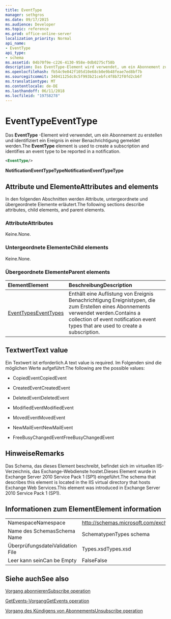 ```yaml
---
title: EventType
manager: sethgros
ms.date: 09/17/2015
ms.audience: Developer
ms.topic: reference
ms.prod: office-online-server
localization_priority: Normal
api_name:
- EventType
api_type:
- schema
ms.assetid: 04b70f9e-c226-4130-958e-0db0275cf58b
description: Das EventType-Element wird verwendet, um ein Abonnement zu erstellen und identifiziert ein Ereignis in einer Benachrichtigung gemeldet werden.
ms.openlocfilehash: fb54c9e042f105d10e68cb0e9b48feae7ed8bf7b
ms.sourcegitcommit: 34041125dc8c5f993b21cebfc4f8b72f0fd2cb6f
ms.translationtype: MT
ms.contentlocale: de-DE
ms.lasthandoff: 06/11/2018
ms.locfileid: "19758278"
---
```

# <a name="eventtype"></a><span data-ttu-id="e0bd3-103">EventType</span><span class="sxs-lookup"><span data-stu-id="e0bd3-103">EventType</span></span>

<span data-ttu-id="e0bd3-104">Das **EventType** -Element wird verwendet, um ein Abonnement zu erstellen und identifiziert ein Ereignis in einer Benachrichtigung gemeldet werden.</span><span class="sxs-lookup"><span data-stu-id="e0bd3-104">The **EventType** element is used to create a subscription and identifies an event type to be reported in a notification.</span></span> 
  
```xml
<EventType/>
```

 <span data-ttu-id="e0bd3-105">**NotificationEventTypeType**</span><span class="sxs-lookup"><span data-stu-id="e0bd3-105">**NotificationEventTypeType**</span></span>
## <a name="attributes-and-elements"></a><span data-ttu-id="e0bd3-106">Attribute und Elemente</span><span class="sxs-lookup"><span data-stu-id="e0bd3-106">Attributes and elements</span></span>

<span data-ttu-id="e0bd3-107">In den folgenden Abschnitten werden Attribute, untergeordnete und übergeordnete Elemente erläutert.</span><span class="sxs-lookup"><span data-stu-id="e0bd3-107">The following sections describe attributes, child elements, and parent elements.</span></span>
  
### <a name="attributes"></a><span data-ttu-id="e0bd3-108">Attribute</span><span class="sxs-lookup"><span data-stu-id="e0bd3-108">Attributes</span></span>

<span data-ttu-id="e0bd3-109">Keine.</span><span class="sxs-lookup"><span data-stu-id="e0bd3-109">None.</span></span>
  
### <a name="child-elements"></a><span data-ttu-id="e0bd3-110">Untergeordnete Elemente</span><span class="sxs-lookup"><span data-stu-id="e0bd3-110">Child elements</span></span>

<span data-ttu-id="e0bd3-111">Keine.</span><span class="sxs-lookup"><span data-stu-id="e0bd3-111">None.</span></span>
  
### <a name="parent-elements"></a><span data-ttu-id="e0bd3-112">Übergeordnete Elemente</span><span class="sxs-lookup"><span data-stu-id="e0bd3-112">Parent elements</span></span>

|<span data-ttu-id="e0bd3-113">**Element**</span><span class="sxs-lookup"><span data-stu-id="e0bd3-113">**Element**</span></span>|<span data-ttu-id="e0bd3-114">**Beschreibung**</span><span class="sxs-lookup"><span data-stu-id="e0bd3-114">**Description**</span></span>|
|:-----|:-----|
|[<span data-ttu-id="e0bd3-115">EventTypes</span><span class="sxs-lookup"><span data-stu-id="e0bd3-115">EventTypes</span></span>](eventtypes.md) <br/> |<span data-ttu-id="e0bd3-116">Enthält eine Auflistung von Ereignis Benachrichtigung Ereignistypen, die zum Erstellen eines Abonnements verwendet werden.</span><span class="sxs-lookup"><span data-stu-id="e0bd3-116">Contains a collection of event notification event types that are used to create a subscription.</span></span>  <br/> |
   
## <a name="text-value"></a><span data-ttu-id="e0bd3-117">Textwert</span><span class="sxs-lookup"><span data-stu-id="e0bd3-117">Text value</span></span>

<span data-ttu-id="e0bd3-118">Ein Textwert ist erforderlich.</span><span class="sxs-lookup"><span data-stu-id="e0bd3-118">A text value is required.</span></span> <span data-ttu-id="e0bd3-119">Im Folgenden sind die möglichen Werte aufgeführt:</span><span class="sxs-lookup"><span data-stu-id="e0bd3-119">The following are the possible values:</span></span>
  
- <span data-ttu-id="e0bd3-120">CopiedEvent</span><span class="sxs-lookup"><span data-stu-id="e0bd3-120">CopiedEvent</span></span>
    
- <span data-ttu-id="e0bd3-121">CreatedEvent</span><span class="sxs-lookup"><span data-stu-id="e0bd3-121">CreatedEvent</span></span>
    
- <span data-ttu-id="e0bd3-122">DeletedEvent</span><span class="sxs-lookup"><span data-stu-id="e0bd3-122">DeletedEvent</span></span>
    
- <span data-ttu-id="e0bd3-123">ModifiedEvent</span><span class="sxs-lookup"><span data-stu-id="e0bd3-123">ModifiedEvent</span></span>
    
- <span data-ttu-id="e0bd3-124">MovedEvent</span><span class="sxs-lookup"><span data-stu-id="e0bd3-124">MovedEvent</span></span>
    
- <span data-ttu-id="e0bd3-125">NewMailEvent</span><span class="sxs-lookup"><span data-stu-id="e0bd3-125">NewMailEvent</span></span>
    
- <span data-ttu-id="e0bd3-126">FreeBusyChangedEvent</span><span class="sxs-lookup"><span data-stu-id="e0bd3-126">FreeBusyChangedEvent</span></span>
    
## <a name="remarks"></a><span data-ttu-id="e0bd3-127">Hinweise</span><span class="sxs-lookup"><span data-stu-id="e0bd3-127">Remarks</span></span>

<span data-ttu-id="e0bd3-128">Das Schema, das dieses Element beschreibt, befindet sich im virtuellen IIS-Verzeichnis, das Exchange-Webdienste hostet.Dieses Element wurde in Exchange Server 2010 Service Pack 1 (SP1) eingeführt.</span><span class="sxs-lookup"><span data-stu-id="e0bd3-128">The schema that describes this element is located in the IIS virtual directory that hosts Exchange Web Services.This element was introduced in Exchange Server 2010 Service Pack 1 (SP1).</span></span>
  
## <a name="element-information"></a><span data-ttu-id="e0bd3-129">Informationen zum Element</span><span class="sxs-lookup"><span data-stu-id="e0bd3-129">Element information</span></span>

|||
|:-----|:-----|
|<span data-ttu-id="e0bd3-130">Namespace</span><span class="sxs-lookup"><span data-stu-id="e0bd3-130">Namespace</span></span>  <br/> |http://schemas.microsoft.com/exchange/services/2006/types  <br/> |
|<span data-ttu-id="e0bd3-131">Name des Schemas</span><span class="sxs-lookup"><span data-stu-id="e0bd3-131">Schema Name</span></span>  <br/> |<span data-ttu-id="e0bd3-132">Schematypen</span><span class="sxs-lookup"><span data-stu-id="e0bd3-132">Types schema</span></span>  <br/> |
|<span data-ttu-id="e0bd3-133">Überprüfungsdatei</span><span class="sxs-lookup"><span data-stu-id="e0bd3-133">Validation File</span></span>  <br/> |<span data-ttu-id="e0bd3-134">Types.xsd</span><span class="sxs-lookup"><span data-stu-id="e0bd3-134">Types.xsd</span></span>  <br/> |
|<span data-ttu-id="e0bd3-135">Leer kann sein</span><span class="sxs-lookup"><span data-stu-id="e0bd3-135">Can be Empty</span></span>  <br/> |<span data-ttu-id="e0bd3-136">False</span><span class="sxs-lookup"><span data-stu-id="e0bd3-136">False</span></span>  <br/> |
   
## <a name="see-also"></a><span data-ttu-id="e0bd3-137">Siehe auch</span><span class="sxs-lookup"><span data-stu-id="e0bd3-137">See also</span></span>



[<span data-ttu-id="e0bd3-138">Vorgang abonnieren</span><span class="sxs-lookup"><span data-stu-id="e0bd3-138">Subscribe operation</span></span>](subscribe-operation.md)
  
[<span data-ttu-id="e0bd3-139">GetEvents-Vorgang</span><span class="sxs-lookup"><span data-stu-id="e0bd3-139">GetEvents operation</span></span>](getevents-operation.md)
  
[<span data-ttu-id="e0bd3-140">Vorgang des Kündigens von Abonnements</span><span class="sxs-lookup"><span data-stu-id="e0bd3-140">Unsubscribe operation</span></span>](unsubscribe-operation.md)

